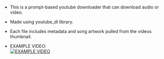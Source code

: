 * This is a prompt-based youtube downloader that can 
download audio or video.

* Made using youtube_dl library.

* Each file includes metadata and song artwork pulled from the videos thumbnail.

* EXAMPLE VIDEO: <br /> [![EXAMPLE VIDEO](https://i.imgur.com/eBlyUtC.png)](https://youtu.be/1fj-am8wX30)
